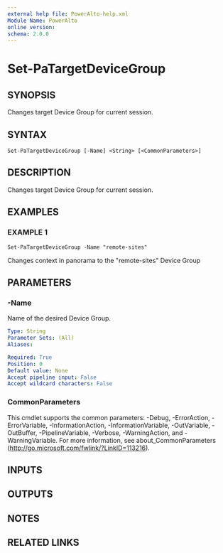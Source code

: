 ```yaml
---
external help file: PowerAlto-help.xml
Module Name: PowerAlto
online version:
schema: 2.0.0
---
```


# Set-PaTargetDeviceGroup

## SYNOPSIS
Changes target Device Group for current session.

## SYNTAX

```
Set-PaTargetDeviceGroup [-Name] <String> [<CommonParameters>]
```

## DESCRIPTION
Changes target Device Group for current session.

## EXAMPLES

### EXAMPLE 1
```
Set-PaTargetDeviceGroup -Name "remote-sites"
```

Changes context in panorama to the "remote-sites" Device Group

## PARAMETERS

### -Name
Name of the desired Device Group.

```yaml
Type: String
Parameter Sets: (All)
Aliases:

Required: True
Position: 0
Default value: None
Accept pipeline input: False
Accept wildcard characters: False
```

### CommonParameters
This cmdlet supports the common parameters: -Debug, -ErrorAction, -ErrorVariable, -InformationAction, -InformationVariable, -OutVariable, -OutBuffer, -PipelineVariable, -Verbose, -WarningAction, and -WarningVariable. For more information, see about_CommonParameters (http://go.microsoft.com/fwlink/?LinkID=113216).

## INPUTS

## OUTPUTS

## NOTES

## RELATED LINKS
